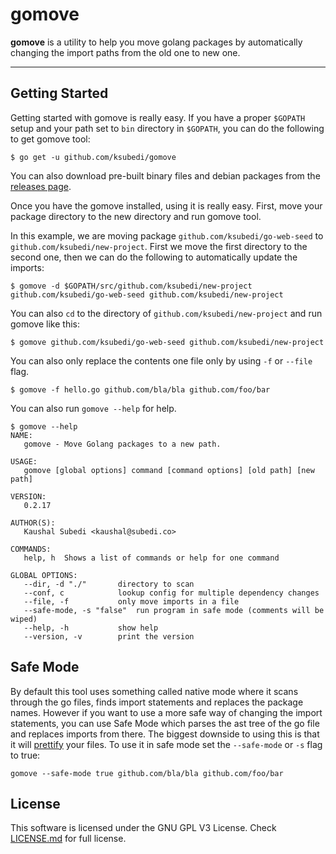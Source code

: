 gomove
===================


**gomove** is a utility to help you move golang packages by automatically changing the import paths from the old one to new one.

----------

Getting Started
-------------

Getting started with gomove is really easy. If you have a proper `$GOPATH` setup and your path set to `bin` directory in `$GOPATH`, you can do the following to get gomove tool:

    $ go get -u github.com/ksubedi/gomove

You can also download pre-built binary files and debian packages from the [releases page](https://github.com/KSubedi/gomove/releases).

Once you have the gomove installed, using it is really easy. First, move your package directory to the new directory and run gomove tool.

In this example, we are moving package `github.com/ksubedi/go-web-seed` to `github.com/ksubedi/new-project`. First we move the first directory to the second one, then we can do the following to automatically update the imports:

	$ gomove -d $GOPATH/src/github.com/ksubedi/new-project github.com/ksubedi/go-web-seed github.com/ksubedi/new-project
	
You can also `cd` to the directory of `github.com/ksubedi/new-project` and run gomove like this:

	$ gomove github.com/ksubedi/go-web-seed github.com/ksubedi/new-project
	
You can also only replace the contents one file only by using `-f` or `--file` flag.

	$ gomove -f hello.go github.com/bla/bla github.com/foo/bar

You can also run `gomove --help` for help.
	
	$ gomove --help
	NAME:
	   gomove - Move Golang packages to a new path.

	USAGE:
	   gomove [global options] command [command options] [old path] [new path]
	   
	VERSION:
	   0.2.17
	   
	AUTHOR(S):
	   Kaushal Subedi <kaushal@subedi.co> 
	   
	COMMANDS:
	   help, h	Shows a list of commands or help for one command
	   
	GLOBAL OPTIONS:
	   --dir, -d "./"		directory to scan
	   --conf, c			lookup config for multiple dependency changes
	   --file, -f 			only move imports in a file
	   --safe-mode, -s "false"	run program in safe mode (comments will be wiped)
	   --help, -h			show help
	   --version, -v		print the version


Safe Mode
-------------
By default this tool uses something called native mode where it scans through the go files, finds import statements and replaces the package names. However if you want to use a more safe way of changing the import statements, you can use Safe Mode which parses the ast tree of the go file and replaces imports from there. The biggest downside to using this is that it will [prettify](https://godoc.org/github.com/golang/go/src/cmd/gofmt) your files. To use it in safe mode set the `--safe-mode` or `-s` flag to true:
    
    gomove --safe-mode true github.com/bla/bla github.com/foo/bar


License
-------------

This software is licensed under the GNU GPL V3 License. Check [LICENSE.md](LICENSE.md) for full license.